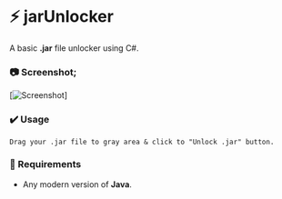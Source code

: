 # ⚡ jarUnlocker
  A basic **.jar** file unlocker using C#.

### 📷 Screenshot;

[![Screenshot](https://i.hizliresim.com/alk3wpq.png)]

### ✔️ Usage
```
Drag your .jar file to gray area & click to "Unlock .jar" button. 
```

### 🚀 Requirements
 - Any modern version of **Java**.
